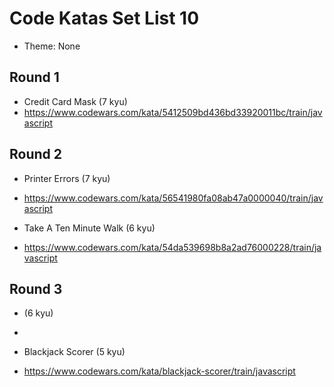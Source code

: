 # Code Katas Set List 10

- Theme: None

## Round 1

- Credit Card Mask (7 kyu)
- https://www.codewars.com/kata/5412509bd436bd33920011bc/train/javascript

## Round 2

- Printer Errors (7 kyu)
- https://www.codewars.com/kata/56541980fa08ab47a0000040/train/javascript

- Take A Ten Minute Walk (6 kyu)
- https://www.codewars.com/kata/54da539698b8a2ad76000228/train/javascript

## Round 3

- (6 kyu)
- 

- Blackjack Scorer (5 kyu)
- https://www.codewars.com/kata/blackjack-scorer/train/javascript
